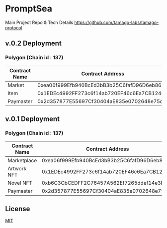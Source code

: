 # PromptSea

Main Project Repo & Tech Details https://github.com/tamago-labs/tamago-protocol

## v.0.2 Deployment

### Polygon (Chain id : 137) 

Contract Name | Contract Address 
--- | --- 
Market | 0xea06f999Efb940BcEd3bB3b25C6fafD96D6eb869
Item | 0x1EDEc4992FF273c6f14ab720EF46c6Ea7CB1240a
Paymaster | 0x2d357877E55697Cf30404aE835e0702648e75df6

## v.0.1 Deployment

### Polygon (Chain id : 137) 

Contract Name | Contract Address 
--- | --- 
Marketplace | 0xea06f999Efb940BcEd3bB3b25C6fafD96D6eb869
Artwork NFT | 0x1EDEc4992FF273c6f14ab720EF46c6Ea7CB1240a
Novel NFT | 0xb6C3CbCEDFF2C76457A562Ef7265ddef14e3FA08
Paymaster | 0x2d357877E55697Cf30404aE835e0702648e75df6

## License

[MIT](./LICENSE)

